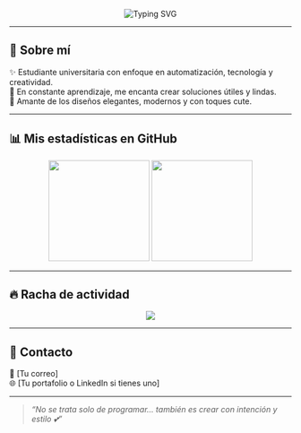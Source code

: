 <!-- Encabezado animado estilo cute-elegante -->
<p align="center">
  <img src="https://readme-typing-svg.demolab.com?font=Pacifico&size=40&pause=1000&color=FFB6C1&center=true&vCenter=true&width=500&lines=Hola%2C+soy+Sahian+%F0%9F%92%95;Apasionada+por+la+tecnolog%C3%ADa+y+la+automatizaci%C3%B3n;Bienvenida+a+mi+universo+dev+%F0%9F%8C%9F" alt="Typing SVG" />
</p>

---

## 💫 Sobre mí

✨ Estudiante universitaria con enfoque en automatización, tecnología y creatividad.  
🌷 En constante aprendizaje, me encanta crear soluciones útiles y lindas.  
🎨 Amante de los diseños elegantes, modernos y con toques cute.

---

## 📊 Mis estadísticas en GitHub

<div align="center">
  <img src="https://github-readme-stats.vercel.app/api?username=SahianG&show_icons=true&theme=rose_pine&title_color=ff69b4&icon_color=ff69b4&text_color=ffffff&bg_color=1f1d2e" height="180px"/>
  <img src="https://github-readme-stats.vercel.app/api/top-langs/?username=SahianG&layout=compact&theme=rose_pine&title_color=ffb6c1&text_color=ffffff&bg_color=1f1d2e" height="180px"/>
</div>

---

## 🔥 Racha de actividad

<p align="center">
  <img src="https://streak-stats.demolab.com?user=SahianG&theme=rose_pine&hide_border=false&background=1f1d2e&currStreakLabel=ff69b4&fire=ff69b4"/>
</p>

---

## 🌸 Contacto

💌 [Tu correo]  
🌐 [Tu portafolio o LinkedIn si tienes uno]

---

> *“No se trata solo de programar… también es crear con intención y estilo 💕”*
